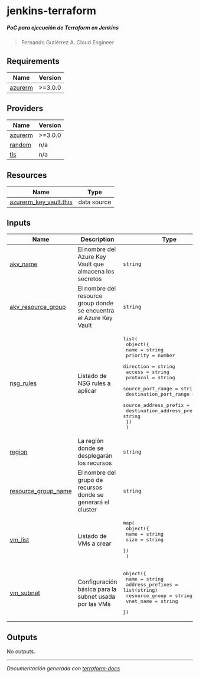 <!-- BEGIN_TF_DOCS -->
# jenkins-terraform
##### PoC para ejecución de Terraform en Jenkins  
>Fernando Gutiérrez A.
>Cloud Engineer

## Requirements

| Name | Version |
|------|---------|
| <a name="requirement_azurerm"></a> [azurerm](#requirement\_azurerm) | >=3.0.0 |

## Providers

| Name | Version |
|------|---------|
| <a name="provider_azurerm"></a> [azurerm](#provider\_azurerm) | >=3.0.0 |
| <a name="provider_random"></a> [random](#provider\_random) | n/a |
| <a name="provider_tls"></a> [tls](#provider\_tls) | n/a |

## Resources

| Name | Type |
|------|------|
| [azurerm_key_vault.this](https://registry.terraform.io/providers/hashicorp/azurerm/latest/docs/data-sources/key_vault) | data source |

## Inputs

| Name | Description | Type | Default | Required |
|------|-------------|------|---------|:--------:|
| <a name="input_akv_name"></a> [akv\_name](#input\_akv\_name) | El nombre del Azure Key Vault que almacena los secretos | `string` | n/a | yes |
| <a name="input_akv_resource_group"></a> [akv\_resource\_group](#input\_akv\_resource\_group) | El nombre del resource group donde se encuentra el Azure Key Vault | `string` | n/a | yes |
| <a name="input_nsg_rules"></a> [nsg\_rules](#input\_nsg\_rules) | Listado de NSG rules a aplicar | <pre>list(<br>        object({<br>            name                       = string<br>            priority                   = number<br>            direction                  = string<br>            access                     = string<br>            protocol                   = string<br>            source_port_range          = string<br>            destination_port_range     = string<br>            source_address_prefix      = string<br>            destination_address_prefix = string<br>        })<br>    )</pre> | n/a | yes |
| <a name="input_region"></a> [region](#input\_region) | La región donde se desplegarán los recursos | `string` | n/a | yes |
| <a name="input_resource_group_name"></a> [resource\_group\_name](#input\_resource\_group\_name) | El nombre del grupo de recursos donde se generará el cluster | `string` | n/a | yes |
| <a name="input_vm_list"></a> [vm\_list](#input\_vm\_list) | Listado de VMs a crear | <pre>map(<br>        object({<br>            name = string<br>            size    = string<br>        })<br>    )</pre> | n/a | yes |
| <a name="input_vm_subnet"></a> [vm\_subnet](#input\_vm\_subnet) | Configuración básica para la subnet usada por las VMs | <pre>object({<br>        name                = string<br>        address_prefixes    = list(string)<br>        resource_group      = string<br>        vnet_name           = string<br>    })</pre> | n/a | yes |

## Outputs

No outputs.

---
*Documentación generada con [terraform-docs](https://github.com/terraform-docs/terraform-docs)*
<!-- END_TF_DOCS -->